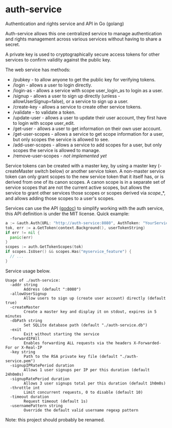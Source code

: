 # auth-service
Authentication and rights service and API in Go (golang)

Auth-service allows this one centralized service to manage authentication and rights management
across various services without having to share a secret.

A private key is used to cryptographically secure access tokens for other services to confirm validity against the public key.

The web service has methods:

* /pubkey - to allow anyone to get the public key for verifying tokens.
* /login - allows a user to login directly.
* /login-as - allows a service with scope user_login_as to login as a user.
* /signup - allows a user to sign up directly (unless -allowUserSignup=false), or a service to sign up a user.
* /create-key - allows a service to create other service tokens.
* /validate - to validate a token.
* /update-user - allows a user to update their user account, they first have to login with scope user_edit.
* /get-user - allows a user to get information on their own user account.
* /get-user-scopes - allows a service to get scope information for a user, but only scopes the service is allowed to see.
* /add-user-scopes - allows a service to add scopes for a user, but only scopes the service is allowed to manage.
* /remove-user-scopes - *not implemented yet*

Service tokens can be created with a master key, by using a master key (-createMaster switch below) or another service token. A non-master service token can only grant scopes to the new service token that it itself has, or is derived from one of its canon scopes. A canon scope is in a separate set of service scopes that are not the current active scopes, but allows the service to grant other services those scopes or scopes derived via *scope*_\*, and allows adding those scopes to a user's scopes.

Services can use the API ([godoc](https://godoc.org/github.com/millerlogic/auth-service/api)) to simplify working with the auth service, this API definition is under the MIT license. Quick example:

```go
a := &auth.Auth{URL: "http://auth-service:8080", AuthToken: "YourServiceToken"}
tok, err := a.GetToken(context.Background(), userTokenString)
if err != nil {
  panic(err)
}
scopes := auth.GetTokenScopes(tok)
if scopes.IsUser() && scopes.Has("myservice_feature") {
  // ...
}
```

Service usage below.

```
Usage of ./auth-service:
  -addr string
    	Address (default ":8080")
  -allowUserSignup
    	Allow users to sign up (create user account) directly (default true)
  -createMaster
    	Create a master key and display it on stdout, expires in 5 minutes
  -dbPath string
    	Set SQLite database path (default "./auth-service.db")
  -exit
    	Exit without starting the service
  -forwardIPAll
    	Enables forwarding ALL requests via the headers X-Forwarded-For or X-Real-IP
  -key string
    	Path to the RSA private key file (default "./auth-service.pem")
  -signupIPRatePeriod duration
    	Allows 1 user signups per IP per this duration (default 24h0m0s)
  -signupRatePeriod duration
    	Allows 3 user signups total per this duration (default 1h0m0s)
  -throttle int
    	Limit concurrent requests, 0 to disable (default 10)
  -timeout duration
    	Request timeout (default 1s)
  -usernamePattern string
    	Override the default valid username regexp pattern
```

Note: this project should probably be renamed.
